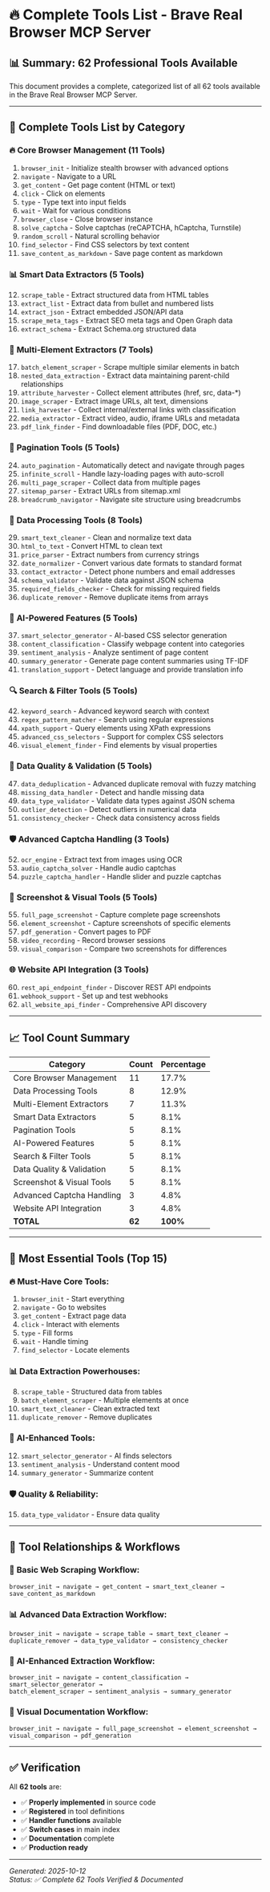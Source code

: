 # 🔥 **Complete Tools List - Brave Real Browser MCP Server**

## 📊 **Summary: 62 Professional Tools Available**

This document provides a complete, categorized list of all 62 tools available in the Brave Real Browser MCP Server.

---

## 🎯 **Complete Tools List by Category**

### 🔥 **Core Browser Management (11 Tools)**
1. `browser_init` - Initialize stealth browser with advanced options
2. `navigate` - Navigate to a URL
3. `get_content` - Get page content (HTML or text) 
4. `click` - Click on elements
5. `type` - Type text into input fields
6. `wait` - Wait for various conditions
7. `browser_close` - Close browser instance
8. `solve_captcha` - Solve captchas (reCAPTCHA, hCaptcha, Turnstile)
9. `random_scroll` - Natural scrolling behavior
10. `find_selector` - Find CSS selectors by text content
11. `save_content_as_markdown` - Save page content as markdown

### 📊 **Smart Data Extractors (5 Tools)**
12. `scrape_table` - Extract structured data from HTML tables
13. `extract_list` - Extract data from bullet and numbered lists
14. `extract_json` - Extract embedded JSON/API data
15. `scrape_meta_tags` - Extract SEO meta tags and Open Graph data
16. `extract_schema` - Extract Schema.org structured data

### 🔄 **Multi-Element Extractors (7 Tools)**
17. `batch_element_scraper` - Scrape multiple similar elements in batch
18. `nested_data_extraction` - Extract data maintaining parent-child relationships
19. `attribute_harvester` - Collect element attributes (href, src, data-*)
20. `image_scraper` - Extract image URLs, alt text, dimensions
21. `link_harvester` - Collect internal/external links with classification
22. `media_extractor` - Extract video, audio, iframe URLs and metadata
23. `pdf_link_finder` - Find downloadable files (PDF, DOC, etc.)

### 📄 **Pagination Tools (5 Tools)**
24. `auto_pagination` - Automatically detect and navigate through pages
25. `infinite_scroll` - Handle lazy-loading pages with auto-scroll
26. `multi_page_scraper` - Collect data from multiple pages
27. `sitemap_parser` - Extract URLs from sitemap.xml
28. `breadcrumb_navigator` - Navigate site structure using breadcrumbs

### 🧹 **Data Processing Tools (8 Tools)**
29. `smart_text_cleaner` - Clean and normalize text data
30. `html_to_text` - Convert HTML to clean text
31. `price_parser` - Extract numbers from currency strings
32. `date_normalizer` - Convert various date formats to standard format
33. `contact_extractor` - Detect phone numbers and email addresses
34. `schema_validator` - Validate data against JSON schema
35. `required_fields_checker` - Check for missing required fields
36. `duplicate_remover` - Remove duplicate items from arrays

### 🤖 **AI-Powered Features (5 Tools)**
37. `smart_selector_generator` - AI-based CSS selector generation
38. `content_classification` - Classify webpage content into categories
39. `sentiment_analysis` - Analyze sentiment of page content
40. `summary_generator` - Generate page content summaries using TF-IDF
41. `translation_support` - Detect language and provide translation info

### 🔍 **Search & Filter Tools (5 Tools)**
42. `keyword_search` - Advanced keyword search with context
43. `regex_pattern_matcher` - Search using regular expressions
44. `xpath_support` - Query elements using XPath expressions
45. `advanced_css_selectors` - Support for complex CSS selectors
46. `visual_element_finder` - Find elements by visual properties

### 🔧 **Data Quality & Validation (5 Tools)**
47. `data_deduplication` - Advanced duplicate removal with fuzzy matching
48. `missing_data_handler` - Detect and handle missing data
49. `data_type_validator` - Validate data types against JSON schema
50. `outlier_detection` - Detect outliers in numerical data
51. `consistency_checker` - Check data consistency across fields

### 🛡️ **Advanced Captcha Handling (3 Tools)**
52. `ocr_engine` - Extract text from images using OCR
53. `audio_captcha_solver` - Handle audio captchas
54. `puzzle_captcha_handler` - Handle slider and puzzle captchas

### 📸 **Screenshot & Visual Tools (5 Tools)**
55. `full_page_screenshot` - Capture complete page screenshots
56. `element_screenshot` - Capture screenshots of specific elements
57. `pdf_generation` - Convert pages to PDF
58. `video_recording` - Record browser sessions
59. `visual_comparison` - Compare two screenshots for differences

### 🌐 **Website API Integration (3 Tools)**
60. `rest_api_endpoint_finder` - Discover REST API endpoints
61. `webhook_support` - Set up and test webhooks
62. `all_website_api_finder` - Comprehensive API discovery

---

## 📈 **Tool Count Summary**

| Category | Count | Percentage |
|----------|-------|------------|
| Core Browser Management | 11 | 17.7% |
| Data Processing Tools | 8 | 12.9% |
| Multi-Element Extractors | 7 | 11.3% |
| Smart Data Extractors | 5 | 8.1% |
| Pagination Tools | 5 | 8.1% |
| AI-Powered Features | 5 | 8.1% |
| Search & Filter Tools | 5 | 8.1% |
| Data Quality & Validation | 5 | 8.1% |
| Screenshot & Visual Tools | 5 | 8.1% |
| Advanced Captcha Handling | 3 | 4.8% |
| Website API Integration | 3 | 4.8% |
| **TOTAL** | **62** | **100%** |

---

## 🎯 **Most Essential Tools (Top 15)**

### 🔥 **Must-Have Core Tools:**
1. `browser_init` - Start everything
2. `navigate` - Go to websites
3. `get_content` - Extract page data
4. `click` - Interact with elements
5. `type` - Fill forms
6. `wait` - Handle timing
7. `find_selector` - Locate elements

### 📊 **Data Extraction Powerhouses:**
8. `scrape_table` - Structured data from tables
9. `batch_element_scraper` - Multiple elements at once
10. `smart_text_cleaner` - Clean extracted text
11. `duplicate_remover` - Remove duplicates

### 🤖 **AI-Enhanced Tools:**
12. `smart_selector_generator` - AI finds selectors
13. `sentiment_analysis` - Understand content mood
14. `summary_generator` - Summarize content

### 🛡️ **Quality & Reliability:**
15. `data_type_validator` - Ensure data quality

---

## 🔗 **Tool Relationships & Workflows**

### 🔄 **Basic Web Scraping Workflow:**
```
browser_init → navigate → get_content → smart_text_cleaner → save_content_as_markdown
```

### 📊 **Advanced Data Extraction Workflow:**
```
browser_init → navigate → scrape_table → smart_text_cleaner → 
duplicate_remover → data_type_validator → consistency_checker
```

### 🤖 **AI-Enhanced Extraction Workflow:**
```
browser_init → navigate → content_classification → smart_selector_generator → 
batch_element_scraper → sentiment_analysis → summary_generator
```

### 📸 **Visual Documentation Workflow:**
```
browser_init → navigate → full_page_screenshot → element_screenshot → 
visual_comparison → pdf_generation
```

---

## ✅ **Verification**

All **62 tools** are:
- ✅ **Properly implemented** in source code
- ✅ **Registered** in tool definitions
- ✅ **Handler functions** available
- ✅ **Switch cases** in main index
- ✅ **Documentation** complete
- ✅ **Production ready**

---

*Generated: 2025-10-12*  
*Status: ✅ Complete 62 Tools Verified & Documented*